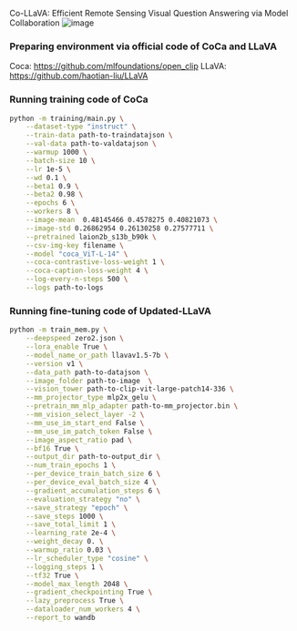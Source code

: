 Co-LLaVA: Efficient Remote Sensing Visual Question Answering via Model Collaboration
![image](https://github.com/user-attachments/assets/c8c3e464-c205-4d13-bab4-190a4e782e9a)

### Preparing environment via official code of CoCa and LLaVA
Coca: https://github.com/mlfoundations/open_clip
LLaVA: https://github.com/haotian-liu/LLaVA

###  Running training code of CoCa
```bash
python -m training/main.py \
    --dataset-type "instruct" \
    --train-data path-to-traindatajson \
    --val-data path-to-valdatajson \
    --warmup 1000 \
    --batch-size 10 \
    --lr 1e-5 \
    --wd 0.1 \
    --beta1 0.9 \
    --beta2 0.98 \
    --epochs 6 \
    --workers 8 \
    --image-mean  0.48145466 0.4578275 0.40821073 \
    --image-std 0.26862954 0.26130258 0.27577711 \
    --pretrained laion2b_s13b_b90k \
    --csv-img-key filename \
    --model "coca_ViT-L-14" \
    --coca-contrastive-loss-weight 1 \
    --coca-caption-loss-weight 4 \
    --log-every-n-steps 500 \
    --logs path-to-logs
```

### Running fine-tuning code of Updated-LLaVA
```bash
python -m train_mem.py \
    --deepspeed zero2.json \
    --lora_enable True \
    --model_name_or_path llavav1.5-7b \
    --version v1 \
    --data_path path-to-datajson \
    --image_folder path-to-image  \
    --vision_tower path-to-clip-vit-large-patch14-336 \
    --mm_projector_type mlp2x_gelu \
    --pretrain_mm_mlp_adapter path-to-mm_projector.bin \
    --mm_vision_select_layer -2 \
    --mm_use_im_start_end False \
    --mm_use_im_patch_token False \
    --image_aspect_ratio pad \
    --bf16 True \
    --output_dir path-to-output_dir \
    --num_train_epochs 1 \
    --per_device_train_batch_size 6 \
    --per_device_eval_batch_size 4 \
    --gradient_accumulation_steps 6 \
    --evaluation_strategy "no" \
    --save_strategy "epoch" \
    --save_steps 1000 \
    --save_total_limit 1 \
    --learning_rate 2e-4 \
    --weight_decay 0. \
    --warmup_ratio 0.03 \
    --lr_scheduler_type "cosine" \
    --logging_steps 1 \
    --tf32 True \
    --model_max_length 2048 \
    --gradient_checkpointing True \
    --lazy_preprocess True \
    --dataloader_num_workers 4 \
    --report_to wandb
```

